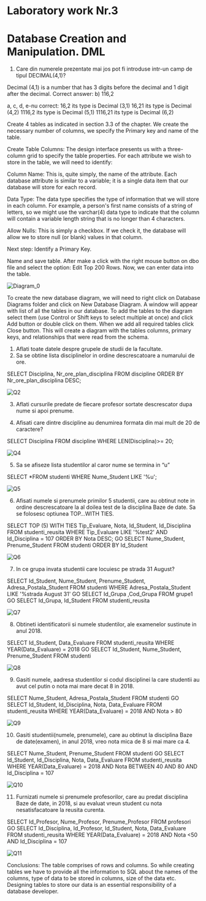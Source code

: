 # Laboratory work Nr.3

Database Creation and Manipulation. DML
===

1.	Care din numerele prezentate mai jos pot fi introduse intr-un camp de tipul DECIMAL(4,1)?

Decimal (4,1) is a number that has 3 digits before the decimal and 1 digit after the decimal.
Correct answer: b) 116,2

a, c, d, e-nu correct:
16,2 its type is Decimal (3,1)
16,21 its type is Decimal (4,2)
1116,2 its type is Decimal (5,1)
1116,21 its type is Decimal (6,2)

Create 4 tables as indicated in section 3.3 of the chapter. We create the necessary number of columns, 
we specify the Primary key and name of the table. 

Create Table Columns:
The design interface presents us with a three-column grid to specify the table properties. 
For each attribute we wish to store in the table, we will need to identify:

Column Name: This is, quite simply, the name of the attribute. Each database attribute is similar to a variable; 
it is a single data item that our database will store for each record. 

Data Type: The data type specifies the type of information that we will store in each column. 
For example, a person's first name consists of a string of letters, so we might use the varchar(4) data type to indicate 
that the column will contain a variable length string that is no longer than 4 characters. 

Allow Nulls: This is simply a checkbox. If we check it, the database will allow we to store null (or blank) values in that column.

Next step:  Identify a Primary Key.

Name and save table.
After make a click with the right mouse button on dbo file and select the option: Edit Top 200 Rows. 
Now, we can enter data into the table. 

![Diagram_0](https://github.com/KatyaFAF172/BD/blob/master/Laboratory-work-3/image/Diagram_0.png)

To create the new database diagram, we will need to right click on Database Diagrams folder and click on New Database Diagram. 
A window will appear with list of all the tables in our database. To add the tables to the diagram select them (use Control 
or Shift keys to select multiple at once) and click Add button or double click on them. 
When we add all required tables click Close button. This will create a diagram with the tables columns, primary keys, 
and relationships that were read from the schema.

1.	Aflati toate datele despre grupele de studii de la facultate.
2.	Sa se obtine lista disciplinelor in ordine descrescatoare a numarului de ore.

SELECT	Disciplina, Nr_ore_plan_disciplina FROM discipline
ORDER BY Nr_ore_plan_disciplina DESC;

![Q2](https://github.com/KatyaFAF172/BD/blob/master/Laboratory-work-3/image/Q2.png)

3.	Aflati cursurile predate de fiecare profesor sortate descrescator dupa nume si apoi prenume.

4.	Afisati care dintre discipline au denumirea formata din mai mult de 20 de caractere?

SELECT	Disciplina FROM discipline WHERE LEN(Disciplina)>= 20;

![Q4](https://github.com/KatyaFAF172/BD/blob/master/Laboratory-work-3/image/Q4.png)

5.	Sa se afiseze lista studentilor al caror nume se termina in “u”

SELECT *FROM studenti WHERE Nume_Student LIKE '%u';

![Q5](https://github.com/KatyaFAF172/BD/blob/master/Laboratory-work-3/image/Q5.png)

6.	Afisati numele si prenumele primilor 5 studentii, care au obtinut note in ordine descrescatoare 
la al doilea test de la disciplina Baze de date. Sa se folosesc optiunea TOP…WITH TIES.

SELECT TOP (5) WITH TIES Tip_Evaluare, Nota, Id_Student, Id_Disciplina
FROM studenti_reusita 
WHERE Tip_Evaluare LIKE '%test2' AND Id_Disciplina = 107
ORDER BY Nota DESC;
GO
SELECT Nume_Student, Prenume_Student
FROM studenti ORDER BY Id_Student 

![Q6](https://github.com/KatyaFAF172/BD/blob/master/Laboratory-work-3/image/Q6.png)

7.	In ce grupa invata studentii care locuiesc pe strada 31 August?

SELECT Id_Student, Nume_Student, Prenume_Student, Adresa_Postala_Student 
FROM studenti WHERE Adresa_Postala_Student LIKE '%strada August 31'
GO 
SELECT Id_Grupa ,Cod_Grupa
FROM grupe1
GO
SELECT Id_Grupa, Id_Student
FROM studenti_reusita

![Q7](https://github.com/KatyaFAF172/BD/blob/master/Laboratory-work-3/image/Q7.png)

8.	Obtineti identificatorii si numele studentilor, ale examenelor sustinute in anul 2018.

SELECT Id_Student, Data_Evaluare
FROM studenti_reusita 
WHERE YEAR(Data_Evaluare) = 2018
GO 
SELECT Id_Student, Nume_Student, Prenume_Student
FROM studenti

![Q8](https://github.com/KatyaFAF172/BD/blob/master/Laboratory-work-3/image/Q8.png)

9.	Gasiti numele, aadresa studentilor si codul disciplinei la care studentii au avut cel putin o nota mai mare decat 8 in 2018.


SELECT Nume_Student, Adresa_Postala_Student
FROM studenti 
GO
SELECT Id_Student, Id_Disciplina, Nota, Data_Evaluare
FROM studenti_reusita
WHERE YEAR(Data_Evaluare) = 2018 AND Nota > 80

![Q9](https://github.com/KatyaFAF172/BD/blob/master/Laboratory-work-3/image/Q9.png)

10.	Gasiti studentii(numele, prenumele), care au obtinut la disciplina Baze de date(examen), in anul 2018, 
vreo nota mica de 8 si mai mare ca 4.

SELECT Nume_Student, Prenume_Student
FROM studenti 
GO
SELECT Id_Student, Id_Disciplina, Nota, Data_Evaluare
FROM studenti_reusita
WHERE YEAR(Data_Evaluare) = 2018 AND Nota BETWEEN 40 AND 80 AND Id_Disciplina = 107

![Q10](https://github.com/KatyaFAF172/BD/blob/master/Laboratory-work-3/image/Q10.png)

11.	Furnizati numele si prenumele profesorilor, care au predat disciplina Baze de date, in 2018, si au evaluat 
vreun student cu nota nesatisfacatoare la reusita curenta.


SELECT Id_Profesor, Nume_Profesor, Prenume_Profesor
FROM profesori 
GO
SELECT Id_Disciplina, Id_Profesor, Id_Student, Nota, Data_Evaluare
FROM studenti_reusita
WHERE YEAR(Data_Evaluare) = 2018 AND Nota <50 AND Id_Disciplina = 107

![Q11](https://github.com/KatyaFAF172/BD/blob/master/Laboratory-work-3/image/Q11.png)

Conclusions:
 The table comprises of rows and columns. So while creating tables we have to provide all the information to SQL about 
 the names of the columns, type of data to be stored in columns, size of the data etc. Designing tables to store our data
 is an essential responsibility of a database developer. 